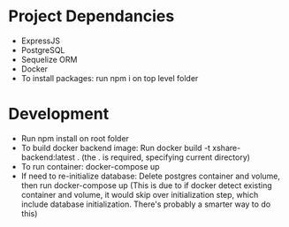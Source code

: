 Project Dependancies
=============== 
- ExpressJS
- PostgreSQL
- Sequelize ORM
- Docker
- To install packages: run npm i on top level folder

Development
=============== 
- Run npm install on root folder 
- To build docker backend image: Run docker build -t xshare-backend:latest . (the . is required, specifying current directory)
- To run container: docker-compose up
- If need to re-initialize database: Delete postgres container and volume, then run docker-compose up 
(This is due to if docker detect existing container and volume, it would skip over initialization step, which include database initialization. There's probably a smarter way to do this)